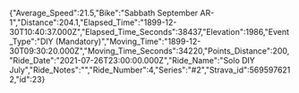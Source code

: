 {"Average_Speed":21.5,"Bike":"Sabbath September AR-1","Distance":204.1,"Elapsed_Time":"1899-12-30T10:40:37.000Z","Elapsed_Time_Seconds":38437,"Elevation":1986,"Event_Type":"DIY (Mandatory)","Moving_Time":"1899-12-30T09:30:20.000Z","Moving_Time_Seconds":34220,"Points_Distance":200,"Ride_Date":"2021-07-26T23:00:00.000Z","Ride_Name":"Solo DIY July","Ride_Notes":"","Ride_Number":4,"Series":"#2","Strava_id":5695976212,"id":23}